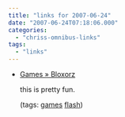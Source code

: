 ```yaml
---
title: "links for 2007-06-24"
date: "2007-06-24T07:18:06.000"
categories: 
  - "chriss-omnibus-links"
tags: 
  - "links"
---
```


- [Games » Bloxorz](http://www.albinoblacksheep.com/games/bloxorz)
    
    this is pretty fun.
    
    (tags: [games](http://del.icio.us/hubbsc/games) [flash](http://del.icio.us/hubbsc/flash))
